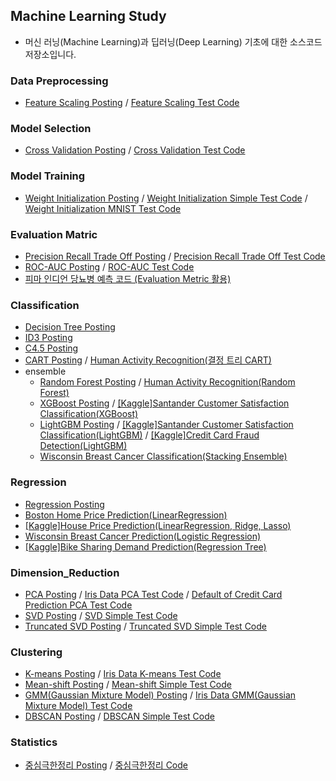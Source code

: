 ## Machine Learning Study

* 머신 러닝(Machine Learning)과 딥러닝(Deep Learning) 기초에 대한 소스코드 저장소입니다.

### Data Preprocessing

* [Feature Scaling Posting](https://deeppago.tistory.com/78) / [Feature Scaling Test Code](/scikit-learn/Feature_Scaling.ipynb)

### Model Selection

* [Cross Validation Posting](https://deeppago.tistory.com/77) / [Cross Validation Test Code](/scikit-learn/Cross_Validation.ipynb)

### Model Training

* [Weight Initialization Posting](https://deeppago.tistory.com/50?category=1251611) / [Weight Initialization Simple Test Code](/weight_initialization/weight_initialization(simple_test).ipynb) / [Weight Initialization MNIST Test Code](/weight_initialization/weight_initialization(feat%20MNIST).ipynb)

### Evaluation Matric

* [Precision Recall Trade Off Posting](https://deeppago.tistory.com/79#c4.1) / [Precision Recall Trade Off Test Code](/evaluation_metric/Precision_Recall_Trade-off.ipynb)
* [ROC-AUC Posting](https://deeppago.tistory.com/79#c6) / [ROC-AUC Test Code](/evaluation_metric/ROC_AUC.ipynb)
* [피마 인디언 당뇨병 예측 코드 (Evaluation Metric 활용)](/evaluation_metric/피마%20인디언%20당뇨병%20예측(Evaluation%20Metric%20활용).ipynb)

### Classification

* [Decision Tree Posting](https://deeppago.tistory.com/25?category=1251895)
* [ID3 Posting](https://deeppago.tistory.com/80)
* [C4.5 Posting](https://deeppago.tistory.com/81)
* [CART Posting](https://deeppago.tistory.com/82) / [Human Activity Recognition(결정 트리 CART)](/classification/Human%20Activity%20Recognition(결정%20트리%20CART).ipynb)
* ensemble
    * [Random Forest Posting](https://deeppago.tistory.com/26) / [Human Activity Recognition(Random Forest)](/classification/Human%20Activity%20Recognition(Random%20Forest).ipynb)
    * [XGBoost Posting](https://deeppago.tistory.com/28?category=1252113) / [[Kaggle]Santander Customer Satisfaction Classification(XGBoost)](/classification/Santander_Customer_Satisfaction(XGBoost).ipynb)
    * [LightGBM Posting](https://deeppago.tistory.com/29?category=1252113) / [[Kaggle]Santander Customer Satisfaction Classification(LightGBM)](/classification/Santander_Customer_Satisfaction(LightGBM).ipynb) / [[Kaggle]Credit Card Fraud Detection(LightGBM)](/classification/Credit%20Card%20Fraud%20Detection%5BLightGBM%5D.ipynb)
    * [Wisconsin Breast Cancer Classification(Stacking Ensemble)](/classification/Wisconsin%20Breast%20Cancer(Stacking%20Ensemble).ipynb)

### Regression
* [Regression Posting](https://deeppago.tistory.com/83)
* [Boston Home Price Prediction(LinearRegression)](/regression/%20Boston%20Home%20Price%20Prediction(LinearRegression).ipynb)
* [[Kaggle]House Price Prediction(LinearRegression, Ridge, Lasso)](/regression/House%20Price(LinearRegression%2C%20Ridge%2C%20Lasso).ipynb)
* [Wisconsin Breast Cancer Prediction(Logistic Regression)](/regression/Wisconsin%20Breast%20Cancer(Logistic%20Regression).ipynb)
* [[Kaggle]Bike Sharing Demand Prediction(Regression Tree)](/regression/Bike%20Sharing%20Demand(Regression%20Tree).ipynb)

### Dimension_Reduction
* [PCA Posting](https://deeppago.tistory.com/84) / [Iris Data PCA Test Code](/dimension_reduction/iris_PCA_test.ipynb) / [Default of Credit Card Prediction PCA Test Code](/dimension_reduction/default%20of%20credit%20card%20prediction(PCA%20test).ipynb)
* [SVD Posting](https://deeppago.tistory.com/87) / [SVD Simple Test Code](/dimension_reduction/SVD_test.ipynb)
* [Truncated SVD Posting](https://deeppago.tistory.com/87#c5) / [Truncated SVD Simple Test Code](/dimension_reduction/TruncatedSVD_test.ipynb)

### Clustering
* [K-means Posting](https://deeppago.tistory.com/88) / [Iris Data K-means Test Code](/clustering/iris_K-means_test.ipynb)
* [Mean-shift Posting](https://deeppago.tistory.com/89) / [Mean-shift Simple Test Code](/clustering/Mean-Shift_Test.ipynb)
* [GMM(Gaussian Mixture Model) Posting](https://deeppago.tistory.com/90) / [Iris Data GMM(Gaussian Mixture Model) Test Code](/clustering/iris_GaussianMixtureModel_test.ipynb)
* [DBSCAN Posting](https://deeppago.tistory.com/91) / [DBSCAN Simple Test Code](/clustering/DBSCAN_test(K-means%2C%20GMM).ipynb)



### Statistics

* [중심극한정리 Posting](https://deeppago.tistory.com/49) / [중심극한정리 Code](/중심극한정리/중심극한정리.ipynb)